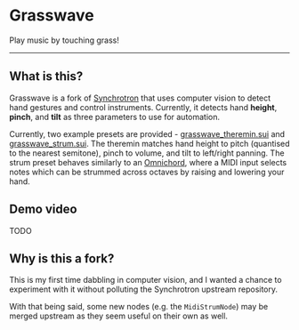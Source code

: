 # Grasswave

Play music by touching grass!

---

## What is this?

Grasswave is a fork of [Synchrotron](https://github.com/ThatOtherAndrew/Synchrotron) that uses computer vision to detect hand gestures and control instruments. Currently, it detects hand **height**, **pinch**, and **tilt** as three parameters to use for automation.

Currently, two example presets are provided - [grasswave_theremin.sui](/examples/grasswave_theremin.sui) and [grasswave_strum.sui](/examples/grasswave_strum.sui). The theremin matches hand height to pitch (quantised to the nearest semitone), pinch to volume, and tilt to left/right panning. The strum preset behaves similarly to an [Omnichord](https://en.wikipedia.org/wiki/Omnichord), where a MIDI input selects notes which can be strummed across octaves by raising and lowering your hand.

## Demo video

TODO

## Why is this a fork?

This is my first time dabbling in computer vision, and I wanted a chance to experiment with it without polluting the Synchrotron upstream repository.

With that being said, some new nodes (e.g. the `MidiStrumNode`) may be merged upstream as they seem useful on their own as well.
